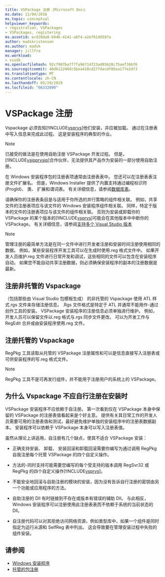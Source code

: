 ```yaml
---
title: VSPackage 注册 |Microsoft Docs
ms.date: 11/04/2016
ms.topic: conceptual
helpviewer_keywords:
- registration, VSPackages
- VSPackages, registering
ms.assetid: ecd20da8-b04b-4141-a8f4-a2ef91dd597a
author: madskristensen
ms.author: madsk
manager: jillfra
ms.workload:
- vssdk
ms.openlocfilehash: 92c7907ba7f7fa96714f23ad85628c75aef36bf6
ms.sourcegitcommit: 40d612240dc5bea418cd27fdacdf85ea177e2df3
ms.translationtype: MT
ms.contentlocale: zh-CN
ms.lasthandoff: 05/29/2019
ms.locfileid: "66332890"
---
```

# <a name="vspackage-registration"></a>VSPackage 注册
Vspackage 必须告知[!INCLUDE[vsprvs](../../code-quality/includes/vsprvs_md.md)]他们安装，并应被加载。 通过在注册表中写入信息来完成此过程。 这是安装程序的典型的作业。

> [!NOTE]
> 已接受的做法是在使用自助注册 VSPackage 开发过程。 但是，[!INCLUDE[vsipprvsip](../../extensibility/includes/vsipprvsip_md.md)]合作伙伴，无法提供其产品作为安装的一部分使用自助注册。

 在 Windows 安装程序包的注册表项通常由注册表表中。 您还可以在注册表表注册文件扩展名。 但是，Windows Installer 提供了内置支持通过编程标识符 (ProgId)、 类、 扩展和谓词表。 有关详细信息，请参阅[数据库表](/windows/desktop/Msi/database-tables)。

 请确保你的注册表条目是与适用于你所选的并行策略的组件相关联。 例如，共享文件的注册表项应与该文件的 Windows 安装程序组件相关联。 同样，特定于版本的文件的注册表项应与该文件的组件相关联。 否则为安装或卸载你的 VSPackage 的某个版本的[!INCLUDE[vsprvs](../../code-quality/includes/vsprvs_md.md)]可能会在其他版本中中断你的 VSPackage。 有关详细信息，请参阅[支持多个 Visual Studio 版本](../../extensibility/supporting-multiple-versions-of-visual-studio.md)

> [!NOTE]
> 管理注册的最简单方法是在同一文件中进行开发者注册和安装时间注册使用相同的数据。 例如，某些安装程序开发工具可以在生成时使用.reg 格式文件中。 如果开发人员维护.reg 文件进行日常开发和调试，这些相同的文件可以包含在安装程序自动。 如果您不能自动共享注册数据，则必须确保安装程序的副本的注册数据是最新。

## <a name="registering-unmanaged-vspackages"></a>注册非托管的 Vspackage
 （包括那些由 Visual Studio 包模板生成） 的非托管的 Vspackage 使用 ATL 样式.rgs 文件来存储注册信息。 .Rgs 文件格式是特定于 ATL 并通常不能用作-通过创作工具的安装。 VSPackage 安装程序的注册信息必须单独进行维护。 例如，开发人员可以保留文件以.reg 格式与.rgs 同步文件更改。 可以为开发工作与 RegEdit 合并或由安装程序使用.reg 文件。

## <a name="registering-managed-vspackages"></a>注册托管的 Vspackage
 RegPkg 工具读取从托管的 VSPackage 注册属性和可以是信息直接写入注册表或可供安装程序的写.reg 格式文件。

> [!NOTE]
> RegPkg 工具不是可再发行组件，并不能用于注册用户的系统上的 VSPackage。

## <a name="why-vspackages-should-not-self-register-at-install-time"></a>为什么 Vspackage 不应自行注册在安装时
 VSPackage 安装程序不应依赖于自注册。 第一次看到仅在 VSPackage 本身中保留的 VSPackage 的注册表值看起来是个好主意。 提供有关其日常工作的开发人员需要可用的注册表值和测试，最好避免维护单独的安装程序中的注册表数据副本。 安装程序可以依赖于 VSPackage 本身可以写入注册表值。

 虽然从理论上讲适用，自注册有几个缺点，使其不适合 VSPackage 安装：

- 正确支持安装、 卸载、 安装回滚和卸载回滚需要你编写为通过调用 RegPkg 自我注册每个托管 VSPackage 的四个自定义操作。

- 方法的-同时支持可能需要您编写的每个受支持的版本调用 RegSvr32 或 RegPkg 的四个自定义操作[!INCLUDE[vsprvs](../../code-quality/includes/vsprvs_md.md)]。

- 不能安全地回滚与自助注册的模块的安装，因为没有告诉自行注册的密钥由另一个功能或应用程序的方法。

- 自助注册的 Dll 有时链接到不存在或版本有错误的辅助 Dll。 与此相反，Windows 安装程序可以注册使用此注册表表而不依赖于系统的当前状态的 Dll。

- 自注册代码可以对其拒绝访问网络资源，例如类型库中，如果一个组件是同时指定为运行从源和 SelfReg 表中列出。 这会导致要在管理安装过程中失败的组件安装。

## <a name="see-also"></a>请参阅
- [Windows 安装程序](/windows/desktop/Msi/windows-installer-portal)
- [托管的包注册](https://msdn.microsoft.com/library/f69e0ea3-6a92-4639-8ca9-4c9c210e58a1)